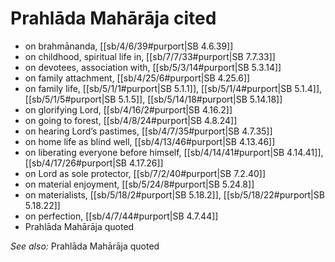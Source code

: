 # Prahlāda Mahārāja cited

* on brahmānanda, [[sb/4/6/39#purport|SB 4.6.39]]
* on childhood, spiritual life in, [[sb/7/7/33#purport|SB 7.7.33]]
* on devotees, association with, [[sb/5/3/14#purport|SB 5.3.14]]
* on family attachment, [[sb/4/25/6#purport|SB 4.25.6]]
* on family life, [[sb/5/1/1#purport|SB 5.1.1]], [[sb/5/1/4#purport|SB 5.1.4]], [[sb/5/1/5#purport|SB 5.1.5]], [[sb/5/14/18#purport|SB 5.14.18]]
* on glorifying Lord, [[sb/4/16/2#purport|SB 4.16.2]]
* on going to forest, [[sb/4/8/24#purport|SB 4.8.24]]
* on hearing Lord’s pastimes, [[sb/4/7/35#purport|SB 4.7.35]]
* on home life as blind well, [[sb/4/13/46#purport|SB 4.13.46]]
* on liberating everyone before himself, [[sb/4/14/41#purport|SB 4.14.41]], [[sb/4/17/26#purport|SB 4.17.26]]
* on Lord as sole protector, [[sb/7/2/40#purport|SB 7.2.40]]
* on material enjoyment, [[sb/5/24/8#purport|SB 5.24.8]]
* on materialists, [[sb/5/18/2#purport|SB 5.18.2]], [[sb/5/18/22#purport|SB 5.18.22]]
* on perfection, [[sb/4/7/44#purport|SB 4.7.44]]
* Prahlāda Mahārāja quoted

*See also:* Prahlāda Mahārāja quoted
